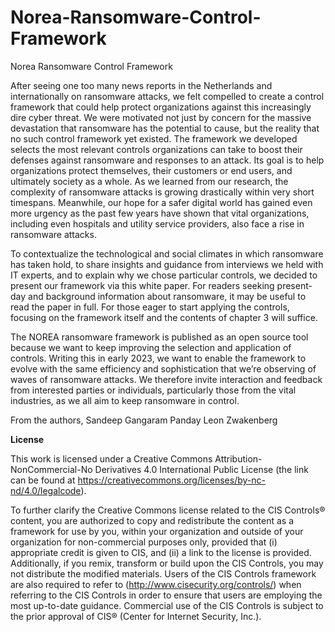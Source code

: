 # Norea-Ransomware-Control-Framework
Norea Ransomware Control Framework

After seeing one too many news reports in the Netherlands and internationally on ransomware attacks, we felt compelled to create a control framework that could help protect organizations against this increasingly dire cyber threat. We were motivated not just by concern for the massive devastation that ransomware has the potential to cause, but the reality that no such control framework yet existed. The framework we developed selects the most relevant controls organizations can take to boost their defenses against ransomware and responses to an attack. Its goal is to help organizations protect themselves, their customers or end users, and ultimately society as a whole. As we learned from our research, the complexity of ransomware attacks is growing drastically within very short timespans. Meanwhile, our hope for a safer digital world has gained even more urgency as the past few years have shown that vital organizations, including even hospitals and utility service providers, also face a rise in ransomware attacks. 

To contextualize the technological and social climates in which ransomware has taken hold, to share insights and guidance from interviews we held with IT experts, and to explain why we chose particular controls, we decided to present our framework via this white paper. For readers seeking present-day and background information about ransomware, it may be useful to read the paper in full. For those eager to start applying the controls, focusing on the framework itself and the contents of chapter 3 will suffice. 

The NOREA ransomware framework is published as an open source tool because we want to keep improving the selection and application of controls. Writing this in early 2023, we want to enable the framework to evolve with the same efficiency and sophistication that we’re observing of waves of ransomware attacks. We therefore invite interaction and feedback from interested parties or individuals, particularly those from the vital industries, as we all aim to keep ransomware in control. 

From the authors,
Sandeep Gangaram Panday 
Leon Zwakenberg


**License**

This work is licensed under a Creative Commons Attribution-NonCommercial-No Derivatives 4.0 International Public License (the link can be found at https://creativecommons.org/licenses/by-nc-nd/4.0/legalcode).

To further clarify the Creative Commons license related to the CIS Controls® content, you are authorized to copy and redistribute the content as a framework for use by you, within your organization and outside of your organization for non-commercial purposes only, provided that (i) appropriate credit is given to CIS, and (ii) a link to the license is provided. Additionally, if you remix, transform or build upon the CIS Controls, you may not distribute the modified materials. Users of the CIS Controls framework are also required to refer to (http://www.cisecurity.org/controls/) when referring to the CIS Controls in order to ensure that users are employing the most up-to-date guidance. Commercial use of the CIS Controls is subject to the prior approval of CIS® (Center for Internet Security, Inc.).
